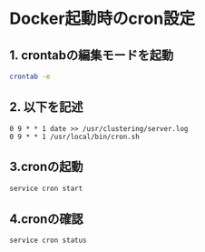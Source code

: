 # Docker起動時のcron設定

## 1. crontabの編集モードを起動

```bash
crontab -e
```

## 2. 以下を記述

```text
0 9 * * 1 date >> /usr/clustering/server.log
0 9 * * 1 /usr/local/bin/cron.sh
```

## 3.cronの起動

```bash
service cron start
```

## 4.cronの確認

```bash
service cron status
```
